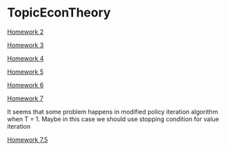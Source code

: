 TopicEconTheory
===============
[Homework 2](http://nbviewer.ipython.org/github/roy1312/TopicEconTheory/blob/master/TopicinEcon_Homework2.ipynb)

[Homework 3](http://nbviewer.ipython.org/github/roy1312/TopicEconTheory/blob/master/Homework3.ipynb)

[Homework 4](http://nbviewer.ipython.org/github/roy1312/TopicEconTheory/blob/master/Homework4.ipynb)

[Homework 5](http://nbviewer.ipython.org/github/roy1312/TopicEconTheory/blob/master/Homework5.ipynb)

[Homework 6](http://nbviewer.ipython.org/github/roy1312/TopicEconTheory/blob/master/Homework6.ipynb)

[Homework 7](http://nbviewer.ipython.org/github/roy1312/TopicEconTheory/blob/master/Homework7.ipynb)

It seems that some problem happens in modified policy iteration
algorithm when T = 1. Maybe in this case we should use stopping
condition for value iteration

[Homework 7.5](http://nbviewer.ipython.org/github/roy1312/TopicEconTheory/blob/master/Homework7.5.ipynb)
